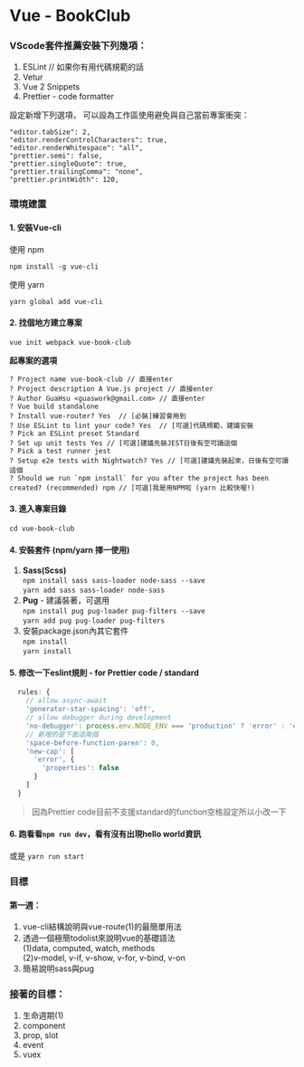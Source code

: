 # Vue - BookClub

### VScode套件推薦安裝下列幾項：
1. ESLint // 如果你有用代碼規範的話
2. Vetur
3. Vue 2 Snippets
4. Prettier - code formatter  

設定新增下列選項，
可以設為工作區使用避免與自己當前專案衝突：
```
"editor.tabSize": 2,
"editor.renderControlCharacters": true,
"editor.renderWhitespace": "all",
"prettier.semi": false, 
"prettier.singleQuote": true,
"prettier.trailingComma": "none",
"prettier.printWidth": 120,
```

### 環境建置
#### 1. 安裝Vue-cli

使用 npm 
```
npm install -g vue-cli
```

使用 yarn
```
yarn global add vue-cli
```

#### 2. 找個地方建立專案
```
vue init webpack vue-book-club
```

**起專案的選項**
```
? Project name vue-book-club // 直接enter
? Project description A Vue.js project // 直接enter
? Author GuaHsu <guaswork@gmail.com> // 直接enter
? Vue build standalone
? Install vue-router? Yes  // [必裝]練習會用到
? Use ESLint to lint your code? Yes  // [可選]代碼規範，建議安裝
? Pick an ESLint preset Standard 
? Set up unit tests Yes // [可選]建議先裝JEST日後有空可讀這個
? Pick a test runner jest
? Setup e2e tests with Nightwatch? Yes // [可選]建議先裝起來，日後有空可讀這個
? Should we run `npm install` for you after the project has been created? (recommended) npm // [可選]我是用NPM啦 (yarn 比較快喔!)
```

#### 3. 進入專案目錄
`cd vue-book-club`

#### 4. 安裝套件 (npm/yarn 擇一使用)

1. **Sass(Scss)**  
`npm install sass sass-loader node-sass --save`  
`yarn add sass sass-loader node-sass`
2. **Pug** - 建議裝著，可選用  
`npm install pug pug-loader pug-filters --save`  
`yarn add pug pug-loader pug-filters`
3. 安裝package.json內其它套件  
`npm install`  
`yarn install`

#### 5. 修改一下eslint規則 - for Prettier code / standard
```javascript
  rules: {
    // allow async-await
    'generator-star-spacing': 'off',
    // allow debugger during development
    'no-debugger': process.env.NODE_ENV === 'production' ? 'error' : 'off',
    // 新增的是下面這兩個
    'space-before-function-paren': 0,
    'new-cap': [
      'error', {
        'properties': false
      }
    ]
  }
```
> 因為Prettier code目前不支援standard的function空格設定所以小改一下  

#### 6. 跑看看`npm run dev`，看有沒有出現hello world資訊

或是 `yarn run start`

### 目標
#### 第一週：
1. vue-cli結構說明與vue-route(1)的最簡單用法
2. 透過一個極簡todolist來說明vue的基礎語法  
  (1)data, computed, watch, methods  
  (2)v-model, v-if, v-show, v-for, v-bind, v-on
3. 簡易說明sass與pug

### 接著的目標：
1. 生命週期(1)
2. component
3. prop,  slot
4. event
5. vuex

